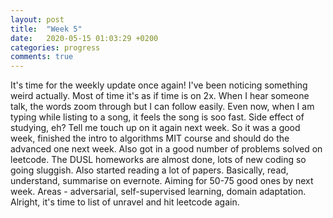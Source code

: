 ```yaml
---
layout: post
title:  "Week 5"
date:   2020-05-15 01:03:29 +0200
categories: progress
comments: true
---
```


<!--more-->
It's time for the weekly update once again! I've been noticing something weird actually. Most of time it's as if time is on 2x. When I hear someone talk, the words zoom through but I can follow easily. Even now, when I am typing while listing to a song, it feels the song is soo fast. Side effect of studying, eh? Tell me touch up on it again next week.
So it was a good week, finished the intro to algorithms MIT course and should do the advanced one next week. Also got in a good number of problems solved on leetcode. The DUSL homeworks are almost done, lots of new coding so going sluggish. Also started reading a lot of papers. Basically, read, understand, summarise on evernote. Aiming for 50-75 good ones by next week. Areas - adversarial, self-supervised learning, domain adaptation. Alright, it's time to list of unravel and hit leetcode again. 
